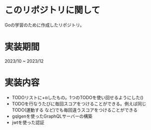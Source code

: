 # このリポジトリに関して
Goの学習のために作成したリポジトリ。

# 実装期間
2023/10 ~ 2023/12

# 実装内容
- TODOリストに+αしたもの。1つのTODOを使い回せるようにした()
- TODOを行なうたびに毎回スコアをつけることができる。例えば同じTODO(運動する など)でも毎回違うスコアをつけることができる 
- gqlgenを使ったGraphQLサーバーの構築
- jwtを使った認証
